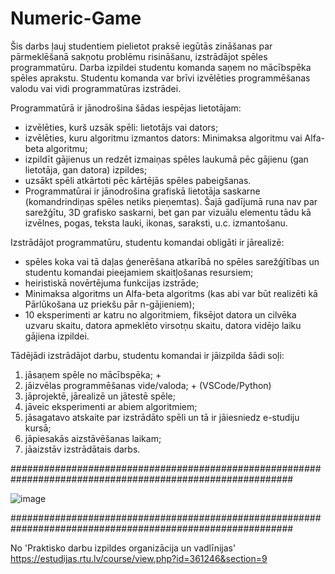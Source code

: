 # Numeric-Game
Šis darbs ļauj studentiem pielietot praksē iegūtās zināšanas par pārmeklēšanā sakņotu problēmu risināšanu, izstrādājot spēles programmatūru. Darba izpildei studentu komanda saņem no mācībspēka spēles aprakstu. Studentu komanda var brīvi izvēlēties programmēšanas valodu vai vidi programmatūras izstrādei.

Programmatūrā ir jānodrošina šādas iespējas lietotājam: 

- izvēlēties, kurš uzsāk spēli: lietotājs vai dators;
- izvēlēties, kuru algoritmu izmantos dators: Minimaksa algoritmu vai Alfa-beta algoritmu;
- izpildīt gājienus un redzēt izmaiņas spēles laukumā pēc gājienu (gan lietotāja, gan datora) izpildes;
- uzsākt spēli atkārtoti pēc kārtējās spēles pabeigšanas.
- Programmatūrai ir jānodrošina grafiskā lietotāja saskarne (komandrindiņas spēles netiks pieņemtas). Šajā gadījumā runa nav par sarežģītu, 3D grafisko saskarni, bet gan par vizuālu elementu tādu kā izvēlnes, pogas, teksta lauki, ikonas, saraksti, u.c. izmantošanu. 

Izstrādājot programmatūru, studentu komandai obligāti ir jārealizē:

- spēles koka vai tā daļas ģenerēšana atkarībā no spēles sarežģītības un studentu komandai pieejamiem skaitļošanas resursiem;
- heiristiskā novērtējuma funkcijas izstrāde;
- Minimaksa algoritms un Alfa-beta algoritms (kas abi var būt realizēti kā Pārlūkošana uz priekšu pār n-gājieniem);
- 10 eksperimenti ar katru no algoritmiem, fiksējot datora un cilvēka uzvaru skaitu, datora apmeklēto virsotņu skaitu, datora vidējo laiku gājiena izpildei.

Tādējādi izstrādājot darbu, studentu komandai ir jāizpilda šādi soļi:

1. jāsaņem spēle no mācībspēka; +
2. jāizvēlas programmēšanas vide/valoda; + (VSCode/Python)
3. jāprojektē, jārealizē un jātestē spēle;
4. jāveic eksperimenti ar abiem algoritmiem;
5. jāsagatavo atskaite par izstrādāto spēli un tā ir jāiesniedz e-studiju kursā;
6. jāpiesakās aizstāvēšanas laikam;
7. jāaizstāv izstrādātais darbs.

###########################################################################################################

![image](https://github.com/vladislavsIvanovs13/Numeric-Game/assets/124610956/c96e38f9-a47d-4d82-8f42-8700d3d1e5fa)

###########################################################################################################

No 'Praktisko darbu izpildes organizācija un vadlīnijas'
https://estudijas.rtu.lv/course/view.php?id=361246&section=9
